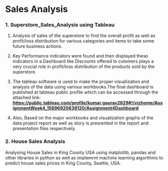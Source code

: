 # Sales Analysis 

### 1. Superstore_Sales_Analysis using Tableau
1. Analysis of sales of the superstore to find the overall profit as well as profit/loss distribution for various categories and items to take some future business actions. 
2. Key Performance indicators were found and then displayed these indicators in a Dashboard like Discounts offered to cutomers plays a very crucial role in profit/loss distribution of the products sold by the superstore.
3. The tableau software is used to make the proper visualization and analysis of the data using various workbooks.The final dashboard is published at tableau public profile which can be accessed through the attached link: 
  **https://public.tableau.com/profile/kumar.gaurav2829#!/vizhome/AssignmentWeek4_15696920639120/Assignment4Dashboard**

4. Also, Based on the major workbooks and visualization graphs of the data project report as well as story is presrented in the report and presentation files respectively.

### 2. House Sales Analysis 
Analysing House Sales in King County USA using matplotlib, pandas and other libraries in python as well as implemrnt machine learning algorithms to predict house sales prices in King County, Seattle, USA.

